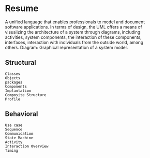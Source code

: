 # Resume
A unified language that enables professionals to model and document software applications.
In terms of design, the UML offers a means of visualizing the architecture of a system through diagrams, including activities, system components, the interaction of these components, interfaces, interaction with individuals from the outside world, among others.
Diagram: Graphical representation of a system model.

## Structural
	Classes
	Objects
	packages
	Components
	Implantation
	Composite Structure
	Profile

## Behavioral
	Use case
	Sequence
	Communication
	State Machine
	Activity
	Interaction Overview
	Timing